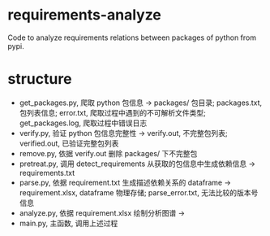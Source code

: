 # requirements-analyze
Code to analyze requirements relations between packages of python from pypi.

# structure
  - get_packages.py, 爬取 python 包信息 -> packages/ 包目录; packages.txt, 包列表信息; error.txt, 爬取过程中遇到的不可解析文件类型; get_packages.log, 爬取过程中错误日志
  - verify.py, 验证 python 包信息完整性 -> verify.out, 不完整包列表; verified.out, 已验证完整包列表
  - remove.py, 依据 verify.out 删除 packages/ 下不完整包
  - pretreat.py, 调用 detect_requirements 从获取的包信息中生成依赖信息 -> requirements.txt 
  - parse.py, 依据 requirement.txt 生成描述依赖关系的 dataframe -> requirement.xlsx, dataframe 物理存储; parse_error.txt, 无法比较的版本号信息 
  - analyze.py, 依据 requirement.xlsx 绘制分析图谱 -> 
  - main.py, 主函数, 调用上述过程
